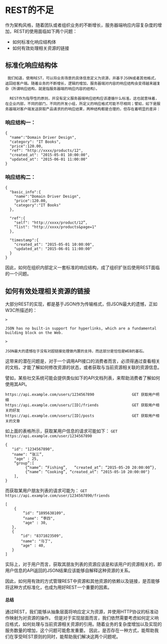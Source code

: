 # REST的不足

作为架构风格，随着团队或者组织业务的不断增长，服务器端响应内容复杂度的增加，REST的使用面临如下两个问题：

  - 如何标准化响应结构体
  - 如何有效处理相关资源的链接

  ## 标准化响应结构体

     我们知道，使用REST，可以将业务场景的具体信息定义为资源，并基于JSON或者其他格式，返回给客户端。随着业务的不断增长，逻辑的增加，服务器端对内容的响应结构会变得越来越复杂（所谓响应结构，就是指服务器端的响应内容的结构）。
  
      REST作为指导性的原则，并没有定义服务器端响应结构应该遵循什么标准。这也就意味着，在企业内部，不同的部门，不同的开发小组，所定义的响应格式可能不尽相同；譬如，如下是服务器端对客户端发送获取产品请求的的响应结果，两种结构都是合理的，但存在着明显的差异：

### 响应结构一：
```      
{
  "name":"Domain Driver Design",
  "category": "IT Books",
  "price":120.00,
  "ref": "http://xxxx/products/12",
  "created_at": "2015-05-01 10:00:00",
  "updated_at": "2015-06-01 11:00:00"
}

```


### 响应结构二：
```
{
  "basic_info":{
    "name":"Domain Driver Design",
    "price":120.00,
    "category":"IT Books"
  },

  "ref":{
    "self": "http://xxxx/product/12”,
    “list": "http://xxxx/products&page=1"
  },

  "timestamp":{
    "created_at": "2015-05-01 10:00:00",
    "updated_at": "2015-06-01 11:00:00"
  }
}
```

因此，如何在组织内部定义一套标准的响应结构，成了组织扩张后使用REST面临的一个问题。
     
## 如何有效处理相关资源的链接

大部分REST的实现，都是基于JSON作为传输格式，但JSON最大的遗憾，正如W3C所描述的：

    >

    JSON has no built-in support for hyperlinks, which are a fundamental building block on the Web.
   
    >

    JSON最大的遗憾在于没有对超链接处理做内置的支持，而这部分是恰恰是WEB的基石。

这带来的潜在问题是，对于一个调用API接口的消费者而言，必须得通过查看相关的文档，才能了解如何修改资源的状态，或者获取与当前资源相关联的资源信息。

譬如，某些社交系统可能会提供类似如下的API文档列表，来帮助消费者了解如何使用其API。

```
https://api.example.com/users/1234567890                 GET 获取用户明细
https://api.example.com/users/[ID]/friends               GET 获取用户相关的好友
https://api.example.com/users/[ID]/posts                 GET 获取用户相关的文章
```

如上面的表格所示，获取某用户信息的请求可能如下：
```GET https://api.example.com/user/1234567890```
```
{
   "id": "1234567890",
   "name": “张三”,
    "age" : 25, 
    “group”:[
         {“name”: “Fishing”,   “created_at”: “2015-05-20 20:00:00”},
         {“name”: “Cooking”, “created_at”: “2015-05-10 20:00:00"}
    ],
}
```

而获取某用户朋友列表的请求可能为：
```GET https://api.example.com/user/1234567890/friends```
```
[
    {
        “id": “1895638109",
        “name": “李四",
        "age" : 30, 
   },
   {
       “id": "8371023509",
       "name": "马丁",
       "age" : 40, 
   }
]
```

实际上，对于用户而言，获取其朋友列表的资源应该是和该用户的资源相关的，即用户信息的API返回的JSON结果应该能够自解释这种资源的关系。

因此，如何用有效的方式管理REST中资源和其他资源的依赖以及链接，是否能够将这种方式标准化，也成为用好REST一个重要的因素。

#### 总结
         
 通过REST，我们能够从抽象层面将响应定义为资源，并使用HTTP协议的标准动作映射为对资源的操作。
但是对于实现层面而言，我们依然需要考虑如何定义响应格式，如何处理与当前资源相关资源的引用。随着业务的复杂度增加以及实现的服务数量的增加，这个问题可能愈发重要。
因此，是否存在一种方式，能帮助我们在享受REST原则的同时，能帮助我们解决这两个问题呢。